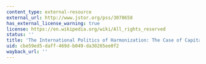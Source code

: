 ```yaml
---
content_type: external-resource
external_url: http://www.jstor.org/pss/3078658
has_external_license_warning: true
license: https://en.wikipedia.org/wiki/All_rights_reserved
status: ''
title: 'The International Politics of Harmonization: The Case of Capital Market Regulation'
uid: cbe59ed5-daff-469d-b049-da30265ee0f2
wayback_url: ''
---
```


